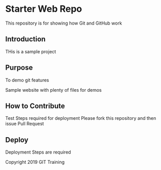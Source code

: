 # Starter Web Repo

This repository is for showing how Git and GitHub work

## Introduction
THis is a sample project


## Purpose
To demo git features

Sample website with plenty of files for demos

## How to Contribute
Test
Steps required for deployment
Please fork this repository and then issue Pull Request

## Deploy
Deployment Steps are required


Copyright 2019 GIT Training
